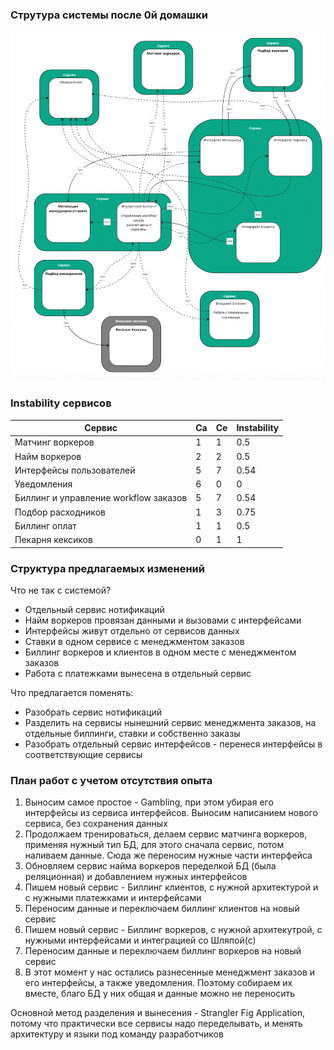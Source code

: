 ### Струтура системы после 0й домашки

![ZeroHW.png](ZeroHW.png)

### Instability сервисов

| Сервис                                | Ca  | Ce  | Instability |
|---------------------------------------|-----|-----|-------------|
| Матчинг воркеров                      | 1   | 1   | 0.5         |
| Найм воркеров                         | 2   | 2   | 0.5         |
| Интерфейсы пользователей              | 5   | 7   | 0.54        |
| Уведомления                           | 6   | 0   | 0           |
| Биллинг и управление workflow заказов | 5   | 7   | 0.54        |
| Подбор расходников                    | 1   | 3   | 0.75        |
| Биллинг оплат                         | 1   | 1   | 0.5         |
| Пекарня кексиков                      | 0   | 1   | 1           |

### Структура предлагаемых изменений

Что не так с системой? 
* Отдельный сервис нотификаций
* Найм воркеров провязан данными и вызовами с интерфейсами
* Интерфейсы живут отдельно от сервисов данных
* Ставки в одном сервисе с менеджментом заказов
* Биллинг воркеров и клиентов в одном месте с менеджментом заказов
* Работа с платежками вынесена в отдельный сервис

Что предлагается поменять:
* Разобрать сервис нотификаций
* Разделить на сервисы нынешний сервис менеджмента заказов, на отдельные биллинги, ставки и собственно заказы
* Разобрать отдельный сервис интерфейсов - перенеся интерфейсы в соответствующие сервисы

### План работ с учетом отсутствия опыта

1. Выносим самое простое - Gambling, при этом убирая его интерфейсы из сервиса интерфейсов. Выносим написанием нового сервиса, без сохранения данных
2. Продолжаем тренироваться, делаем сервис матчинга воркеров, применяя нужный тип БД, для этого сначала сервис, потом наливаем данные. Сюда же переносим нужные части интерфейса
3. Обновляем сервис найма воркеров переделкой БД (была реляционная) и добавлением нужных интерфейсов
4. Пишем новый сервис - Биллинг клиентов, с нужной архитектурой и с нужными платежками и интерфейсами
5. Переносим данные и переключаем биллинг клиентов на новый сервис
6. Пишем новый сервис - Биллинг воркеров, с нужной архитекутрой, с нужными интерфейсами и интеграцией со Шляпой(с)
7. Переносим данные и переключаем биллинг воркеров на новый сервис
8. В этот момент у нас остались разнесенные менеджмент заказов и его интерфейсы, а также уведомления. Поэтому собираем их вместе, благо БД у них общая и данные можно не переносить

Основной метод разделения и вынесения - Strangler Fig Application, потому что практически все сервисы надо переделывать,
и менять архитектуру и языки под команду разработчиков


